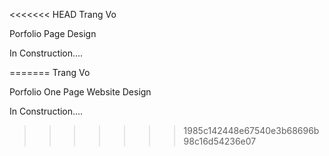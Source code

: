 <<<<<<< HEAD
Trang Vo

Porfolio Page Design

In Construction....

=======
Trang Vo

Porfolio One Page Website Design 

In Construction....
>>>>>>> 1985c142448e67540e3b68696b98c16d54236e07
